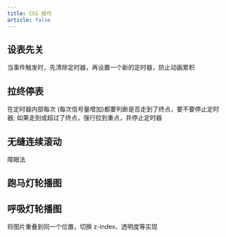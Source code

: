 ```yaml
---
title: CSS 技巧
article: false
---
```


## 设表先关

当事件触发时，先清除定时器，再设置一个新的定时器，防止动画累积

## 拉终停表

在定时器内部每次 (每次信号量增加)都要判断是否走到了终点，要不要停止定时器; 如果走到或超过了终点，强行拉到重点，并停止定时器

## 无缝连续滚动

障眼法

## 跑马灯轮播图

## 呼吸灯轮播图

将图片重叠到同一个位置，切换 z-index、透明度等实现
